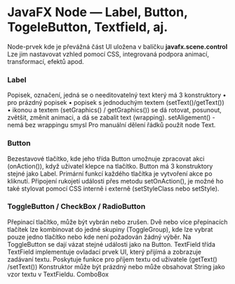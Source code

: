# JavaFX Node — Label, Button, TogeleButton, Textfield, aj.

Node-prvek kde je převážná část UI uložena v balíčku **javafx.scene.control**
Lze jim nastavovat vzhled pomocí CSS, integrovaná podpora animací, transformací, efektů apod.

### Label
Popisek, označení, jedná se o needitovatelný text který má 3 konstruktory
•	pro prázdný popisek
•	popisek s jednoduchým textem (setText()/getText())
•	ikonou a textem (setGraphics() / getGraphics())
se dá rotovat, posunout, zvětšit, změnit animaci, a dá se zabalit text (wrapping).
setAligement() - nemá bez wrappingu smysl
Pro manuální dělení řádků použít node Text.
### Button
Bezestavové tlačítko, kde jeho třída Button umožnuje zpracovat akci (onAction()), když uživatel klepce na tlačítko.
Button má 3 konstruktory stejné jako Label.
Primární funkcí každého tlačítka je vytvoření akce po kliknutí. Připojení rukojetí události přes metodu setOnAction(), je možné ho také stylovat pomocí CSS interně i externě (setStyleClass nebo setStyle).
### ToggleButton / CheckBox / RadioButton
Přepinací tlačítko, může být vybrán nebo zrušen. Dvě nebo více přepínacích tlačítek lze kombinovat do jedné skupiny (ToggleGroup), kde lze vybrat pouze jedno tlačítko nebo kde není požadován žádný výběr.
Na ToggleButton se dají vázat stejné události jako na Button.
TextField
třída TextField implementuje ovladací prvek UI, který přijímá a zobrazuje zadávaní textu.
Poskytuje funkce pro příjem textu od uživatele (getText() /setText())
Konstruktor může být prázdný nebo může obsahovat String jako vzor textu v TextFieldu.
ComboBox
